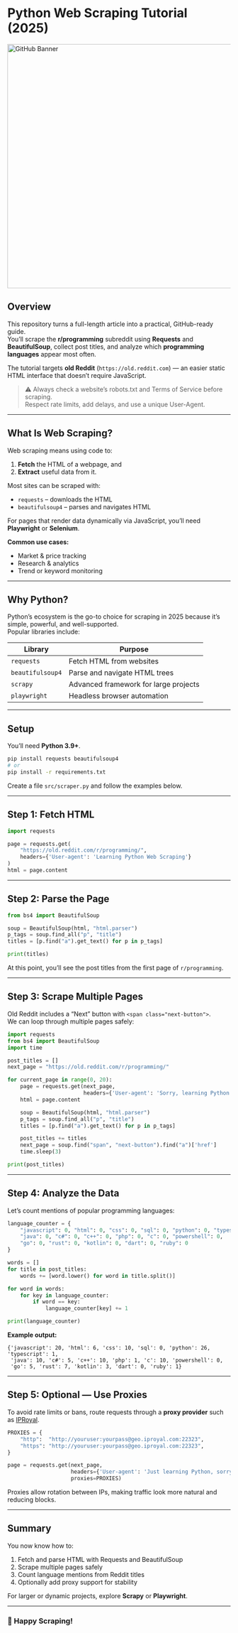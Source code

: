 # Python Web Scraping Tutorial (2025)

<a href="https://iproyal.com/proxies/">
  <img width="2180" height="550" alt="GitHub Banner"
       src="https://github.com/user-attachments/assets/c857fdbc-882d-4089-af87-cfa93408311d"></img>
</a>

## Overview

This repository turns a full-length article into a practical, GitHub-ready guide.  
You’ll scrape the **r/programming** subreddit using **Requests** and **BeautifulSoup**, collect post titles, and analyze which **programming languages** appear most often.

The tutorial targets **old Reddit** (`https://old.reddit.com`) — an easier static HTML interface that doesn’t require JavaScript.

> ⚠️ Always check a website’s robots.txt and Terms of Service before scraping.  
> Respect rate limits, add delays, and use a unique User-Agent.

---

## What Is Web Scraping?

Web scraping means using code to:
1. **Fetch** the HTML of a webpage, and  
2. **Extract** useful data from it.

Most sites can be scraped with:
- `requests` – downloads the HTML  
- `beautifulsoup4` – parses and navigates HTML  

For pages that render data dynamically via JavaScript, you’ll need **Playwright** or **Selenium**.

**Common use cases:**
- Market & price tracking  
- Research & analytics  
- Trend or keyword monitoring  

---

## Why Python?

Python’s ecosystem is the go-to choice for scraping in 2025 because it’s simple, powerful, and well-supported.  
Popular libraries include:

| Library | Purpose |
|----------|----------|
| `requests` | Fetch HTML from websites |
| `beautifulsoup4` | Parse and navigate HTML trees |
| `scrapy` | Advanced framework for large projects |
| `playwright` | Headless browser automation |

---

## Setup

You’ll need **Python 3.9+**.

```bash
pip install requests beautifulsoup4
# or
pip install -r requirements.txt
```

Create a file `src/scraper.py` and follow the examples below.

---

## Step 1: Fetch HTML

```python
import requests

page = requests.get(
    "https://old.reddit.com/r/programming/",
    headers={'User-agent': 'Learning Python Web Scraping'}
)
html = page.content
```

---

## Step 2: Parse the Page

```python
from bs4 import BeautifulSoup

soup = BeautifulSoup(html, "html.parser")
p_tags = soup.find_all("p", "title")
titles = [p.find("a").get_text() for p in p_tags]

print(titles)
```

At this point, you’ll see the post titles from the first page of `r/programming`.

---

## Step 3: Scrape Multiple Pages

Old Reddit includes a “Next” button with `<span class="next-button">`.  
We can loop through multiple pages safely:

```python
import requests
from bs4 import BeautifulSoup
import time

post_titles = []
next_page = "https://old.reddit.com/r/programming/"

for current_page in range(0, 20):
    page = requests.get(next_page,
                        headers={'User-agent': 'Sorry, learning Python!'})
    html = page.content

    soup = BeautifulSoup(html, "html.parser")
    p_tags = soup.find_all("p", "title")
    titles = [p.find("a").get_text() for p in p_tags]

    post_titles += titles
    next_page = soup.find("span", "next-button").find("a")['href']
    time.sleep(3)

print(post_titles)
```

---

## Step 4: Analyze the Data

Let’s count mentions of popular programming languages:

```python
language_counter = {
    "javascript": 0, "html": 0, "css": 0, "sql": 0, "python": 0, "typescript": 0,
    "java": 0, "c#": 0, "c++": 0, "php": 0, "c": 0, "powershell": 0,
    "go": 0, "rust": 0, "kotlin": 0, "dart": 0, "ruby": 0
}

words = []
for title in post_titles:
    words += [word.lower() for word in title.split()]

for word in words:
    for key in language_counter:
        if word == key:
            language_counter[key] += 1

print(language_counter)
```

**Example output:**
```text
{'javascript': 20, 'html': 6, 'css': 10, 'sql': 0, 'python': 26, 'typescript': 1,
 'java': 10, 'c#': 5, 'c++': 10, 'php': 1, 'c': 10, 'powershell': 0,
 'go': 5, 'rust': 7, 'kotlin': 3, 'dart': 0, 'ruby': 1}
```

---

## Step 5: Optional — Use Proxies

To avoid rate limits or bans, route requests through a **proxy provider** such as [IPRoyal](https://iproyal.com/proxies/).

```python
PROXIES = {
    "http":  "http://youruser:yourpass@geo.iproyal.com:22323",
    "https": "http://youruser:yourpass@geo.iproyal.com:22323",
}

page = requests.get(next_page,
                    headers={'User-agent': 'Just learning Python, sorry!'},
                    proxies=PROXIES)
```

Proxies allow rotation between IPs, making traffic look more natural and reducing blocks.

---

## Summary

You now know how to:
1. Fetch and parse HTML with Requests and BeautifulSoup  
2. Scrape multiple pages safely  
3. Count language mentions from Reddit titles  
4. Optionally add proxy support for stability  

For larger or dynamic projects, explore **Scrapy** or **Playwright**.

---

### 🐍 Happy Scraping!
